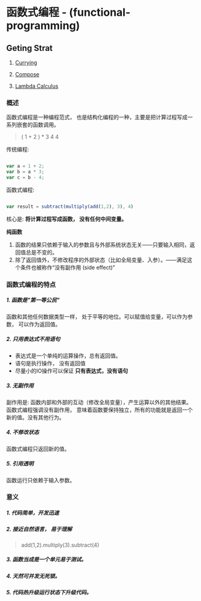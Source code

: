 # 函数式编程 - (functional-programming)


## Geting Strat

1. [Currying](https://github.com/zhaotianxiang/functional-programming/blob/master/doc/curry.md)

2. [Compose](https://github.com/zhaotianxiang/functional-programming/blob/master/doc/compose.md)

3. [Lambda Calculus](https://github.com/zhaotianxiang/functional-programming/blob/master/doc/lambda.calculus.md)


### 概述

函数式编程是一种编程范式， 也是结构化编程的一种，主要是把计算过程写成一系列嵌套的函数调用。

 > ( 1 + 2 ) \* 3 4 4 

传统编程:

```javascript

var a = 1 + 2;
var b = a * 3;
var c = b - 4;

```

函数式编程:

```javascript

var result = subtract(multiply(add(1,2), 3), 4)

```

核心是: **将计算过程写成函数， 没有任何中间变量。**

**纯函数** 
1. 函数的结果只依赖于输入的参数且与外部系统状态无关——只要输入相同，返回值总是不变的。
2. 除了返回值外，不修改程序的外部状态（比如全局变量、入参）。——满足这个条件也被称作“没有副作用 (side effect)”


### 函数式编程的特点

##### 1. 函数是"第一等公民"

函数和其他任何数据类型一样， 处于平等的地位。可以赋值给变量，可以作为参数， 可以作为返回值。

##### 2. 只用表达式不用语句

   - 表达式是一个单纯的运算操作，总有返回值。
   - 语句是执行操作， 没有返回值
   - 尽量小的IO操作可以保证 **只有表达式，没有语句**

##### 3. 无副作用

副作用是: 函数内部和外部的互动（修改全局变量），产生运算以外的其他结果。
函数式编程强调没有副作用， 意味着函数要保持独立，所有的功能就是返回一个新的值。没有其他行为。

##### 4. 不修改状态

函数式编程只返回新的值。

##### 5. 引用透明

函数运行只依赖于输入参数。

### 意义

##### 1. 代码简单，开发迅速

##### 2. 接近自然语言， 易于理解

 > add(1,2).multiply(3).subtract(4) 

##### 3. 函数当成是一个单元易于测试。

##### 4. 天然可并发无死锁。

##### 5. 代码热升级运行状态下升级代码。
